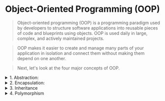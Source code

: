 # Object-Oriented Programming (OOP)

> Object-oriented programming (OOP) is a programming paradigm used by developers to structure software applications into reusable pieces of code and blueprints using objects. OOP is used daily in large, complex, and actively maintained projects.

> OOP makes it easier to create and manage many parts of your application in isolation and connect them without making them depend on one another. 

> Next, let's look at the four major concepts of OOP.

<details>
<summary>
1. Abstraction: 
</summary>

> `Abstraction` in OOP is the process of exposing only the necessary functions to the user while hiding the complex inner workings to make the programs easier to use and understand.

> Abstraction helps to reduce complexity, increases usability, and makes changes to the application less disruptive.

> For example, when you send a message on your phone, all the functions and logic that routes your message to the other person are hidden because you don't need to know them or how they work.

</details>


<details>
<summary>
2. Encapsulation: 
</summary>

> `Encapsulation` is the process of bundling related code into a single unit. Encapsulation makes it impossible for other parts of the code to manipulate or change how the bundled part of the application works unless you explicitly go into that unit and change them.

> Encapsulation helps you reduce complexity and increases code reusability.

> For example, if you are building a flight-booking API, it makes sense to separate the code that searches for the flight from the code that books the flight. This way, two different developers can work on each part seamlessly without conflicts because each developer will have no reason to manipulate the other's code directly.

</details>
<details>
<summary>
3. Inheritance
</summary>

> When one class derived the properties and methods of another class it is called `inheritance` in OOP. The class that inherits the property is known as `subclass` or `child class` and the class whose properties are inherited is known as a `superclass` or `parent` class.

> `Inheritance` in OOP reduces code duplication, enabling you to build a part of your application on another by inheriting properties and methods from that part of the application.

> For example, when building an e-commerce delivery app with multiple types of `vehicles`, the `Car` and `Motorcycle` classes can inherit `pickUp` and `dropOff` functions from the `Vehicle` class. 

</details>

<details>
<summary>
4. Polymorphism
</summary>

> In programming, `polymorphism` is a term used to describe a code or program that can handle many types of data by returning a response or result based on the given data.

> Polymorphism helps you eliminate complex and unnecessary if and switch statements, as they can become lengthy when writing complex programs.

> For example, you have a form that is used to add products to a product catalog and three different types of products. With polymorphism, you can create a single class method to format all kinds of products before adding them to the database.
</details>